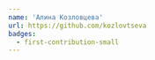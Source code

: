 ```yaml
---
name: 'Алина Козловцева'
url: https://github.com/kozlovtseva
badges:
  - first-contribution-small
---
```

